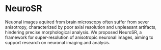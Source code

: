 # NeuroSR
Neuonal images aquired from brain microscopy often suffer from sever anisotropy, characterized by poor axial resolution and unpleasant artifacts, hindering precise morphological analysis. We proposed NeuroSR, a framework for super-resolution of anisotropic neuronal images, aiming to support research on neuronal imaging and analysis.
